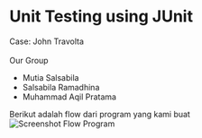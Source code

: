 # Unit Testing using JUnit
Case: John Travolta<br><br>
Our Group
- Mutia Salsabila
- Salsabila Ramadhina
- Muhammad Aqil Pratama

Berikut adalah flow dari program yang kami buat
![Screenshot Flow Program](https://firebasestorage.googleapis.com/v0/b/bismillahpertama-b6465.appspot.com/o/Flow%20John%20Travolta.png?alt=media&token=f49d028e-5e1a-4ddb-9cd8-cdc99a30753f)

